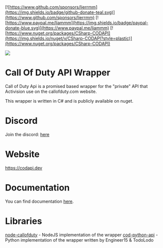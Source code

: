 [![https://www.github.com/sponsors/lierrmm](https://img.shields.io/badge/github-donate-teal.svg)](https://www.github.com/sponsors/lierrmm)
[![https://www.paypal.me/liammm](https://img.shields.io/badge/paypal-donate-blue.svg)](https://www.paypal.me/liammm)
[![https://www.nuget.org/packages/CSharp-CODAPI](https://img.shields.io/nuget/v/CSharp-CODAPI?style=plastic)](https://www.nuget.org/packages/CSharp-CODAPI)

![](https://github.com/Lierrmm/Node-CallOfDuty/blob/master/logo.png?raw=true)

# Call Of Duty API Wrapper

Call of Duty Api is a promised based wrapper for the "private" API that Activision use on the callofduty.com website.

This wrapper is written in C# and is publicly available on nuget.

# Discord

Join the discord: [here](https://discord.gg/NuUpvzC)

# Website
https://codapi.dev

# Documentation
You can find documentation [here](https://docs.codapi.dev/).

# Libraries

[node-callofduty](https://github.com/lierrmm/node-callofduty) - NodeJS implementation of the wrapper
[cod-python-api](https://github.com/TodoLodo/cod-python-api) - Python implementation of the wrapper written by Engineer15 & TodoLodo